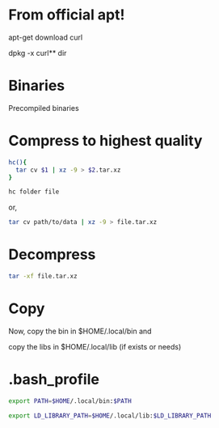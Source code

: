 # From official apt!
apt-get download curl

dpkg -x curl** dir

# Binaries
Precompiled binaries

# Compress to highest quality
```bash
hc(){
  tar cv $1 | xz -9 > $2.tar.xz
}
```

```bash
hc folder file
```

or,

```bash
tar cv path/to/data | xz -9 > file.tar.xz
```

# Decompress
```bash
tar -xf file.tar.xz
```

# Copy
Now, copy the bin in $HOME/.local/bin and 

copy the libs in $HOME/.local/lib (if exists or needs)

# .bash_profile
```bash
export PATH=$HOME/.local/bin:$PATH

export LD_LIBRARY_PATH=$HOME/.local/lib:$LD_LIBRARY_PATH
```
